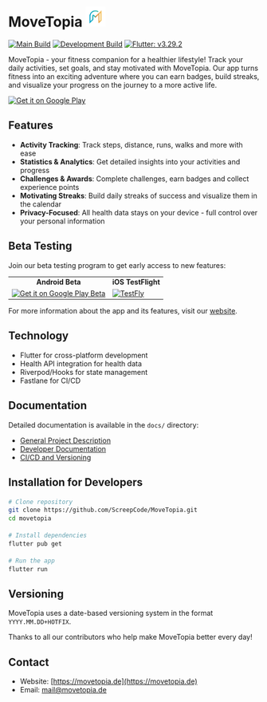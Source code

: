 # MoveTopia <img src="assets/icon/app_icon.png" width="40" height="40" alt="MoveTopia Logo">

[![Main Build](https://github.com/ScreepCode/MoveTopia/actions/workflows/build-android-release.yml/badge.svg?branch=main)](https://github.com/ScreepCode/MoveTopia/actions/workflows/build-android-release.yml)
[![Development Build](https://github.com/ScreepCode/MoveTopia/actions/workflows/build-dev-release.yml/badge.svg?branch=development)](https://github.com/ScreepCode/MoveTopia/actions/workflows/build-dev-release.yml)
[![Flutter: v3.29.2](https://img.shields.io/badge/Flutter-v3.29.2-blue.svg)](https://flutter.dev)

MoveTopia - your fitness companion for a healthier lifestyle! Track your daily activities, set
goals, and stay motivated with MoveTopia. Our app turns fitness into an exciting adventure where you
can earn badges, build streaks, and visualize your progress on the journey to a more active life.

<a href='https://play.google.com/store/apps/details?id=de.buseslaar.movetopia'><img alt='Get it on Google Play' src='https://play.google.com/intl/en_us/badges/static/images/badges/en_badge_web_generic.png' width="200"/></a>

## Features

- **Activity Tracking**: Track steps, distance, runs, walks and more with ease
- **Statistics & Analytics**: Get detailed insights into your activities and progress
- **Challenges & Awards**: Complete challenges, earn badges and collect experience points
- **Motivating Streaks**: Build daily streaks of success and visualize them in the calendar
- **Privacy-Focused**: All health data stays on your device - full control over your personal
  information

## Beta Testing

Join our beta testing program to get early access to new features:

<div align="center">
  <table>
    <tr>
      <td align="center"><b>Android Beta</b></td>
      <td align="center"><b>iOS TestFlight</b></td>
    </tr>
    <tr>
      <td>
        <a href="https://groups.google.com/g/movetopia-beta">
          <img alt="Get it on Google Play Beta" src="https://play.google.com/intl/en_us/badges/static/images/badges/en_badge_web_generic.png" width="180"/>
        </a>
      </td>
      <td>
        <a target='_blank' href="https://testflight.apple.com/join/1MYANqEt" title="MoveTopia on TestFlight">
            <img width='200' src="https://beatscratch.io/assets/testflight-badge.png" alt="TestFly">
        </a>
      </td>
    </tr>
  </table>
</div>

For more information about the app and its features, visit our [website](https://movetopia.de).

## Technology

- Flutter for cross-platform development
- Health API integration for health data
- Riverpod/Hooks for state management
- Fastlane for CI/CD

## Documentation

Detailed documentation is available in the `docs/` directory:

- [General Project Description](docs/project/README.md)
- [Developer Documentation](docs/development/README.md)
- [CI/CD and Versioning](docs/ci_cd/README.md)

## Installation for Developers

```bash
# Clone repository
git clone https://github.com/ScreepCode/MoveTopia.git
cd movetopia

# Install dependencies
flutter pub get

# Run the app
flutter run
```

## Versioning
MoveTopia uses a date-based versioning system in the format `YYYY.MM.DD+HOTFIX`.

Thanks to all our contributors who help make MoveTopia better every day!

## Contact

- Website: [https://movetopia.de](https://movetopia.de)
- Email: [mail@movetopia.de](mailto:mail@movetopia.de)